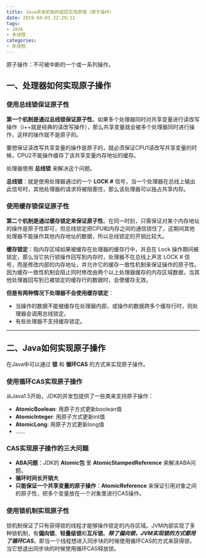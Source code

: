 ```yaml
---
title: Java并发机制的底层实现原理（原子操作）
date: 2019-04-01 22:29:11
tags:
- JAVA
- 多线程
categories:
- 多线程
---
```


原子操作：不可被中断的一个或一系列操作。

## 一、处理器如何实现原子操作

### 使用总线锁保证原子性

**第一个机制是通过总线锁保证原子性**。如果多个处理器同时对共享变量进行读改写操作（i++就是经典的读改写操作），那么共享变量就会被多个处理器同时进行操作，这样的操作就不是原子的。

要想保证读改写共享变量的操作是原子的，就必须保证CPU1读改写共享变量的时候，CPU2不能操作缓存了该共享变量内存地址的缓存。

处理器使用 **总线锁** 来解决这个问题。

**总线锁**：就是使用处理器通过的一个 **LOCK #** 信号，当一个处理器在总线上输出此信号时，其他处理器的请求将被阻塞住，那么该处理器可以独占共享内存。

<!-- more -->

### 使用缓存锁保证原子性

**第二个机制是通过缓存锁定来保证原子性**。在同一时刻，只需保证对某个内存地址的操作是原子性即可，但总线锁定把CPU和内存之间的通信锁住了，这期间其他处理器不能操作其他内存地址的数据，所以总线锁定的开销比较大。

**缓存锁定**：指内存区域如果被缓存在处理器的缓存行中，并且在 Lock 操作期间被锁定，那么当它执行锁操作回写到内存时，处理器不在总线上声言 LOCK # 信号，而是修改内部的内存地址，并允许它的缓存一致性机制来保证操作的原子性。因为缓存一致性机制会阻止同时修改由两个以上处理器缓存的内存区域数据，当其他处理器回写到已被锁定的缓存行的数据时，会使缓存无效。

**但是有两种情况下处理器不会使用缓存锁定**：
 - 当操作的数据不能被缓存在处理器内部，或操作的数据跨多个缓存行时，则处理器会调用总线锁定。
 - 有些处理器不支持缓存锁定。

* * *

## 二、Java如何实现原子操作

在Java中可以通过 **锁** 和 **循环CAS** 的方式来实现原子操作。

### 使用循环CAS实现原子操作

从Java1.5开始，JDK的并发包提供了一些类来支持原子操作：
 - **AtomicBoolean**: 用原子方式更新boolean值
 - **AtomicInteger**: 用原子方式更新int值
 - **AtomicLong**: 用原子方式更新long值
 - ......

### CAS实现原子操作的三大问题

 - **ABA问题**：JDK的 **Atomic包** 里 **AtomicStampedReference** 来解决ABA问题。
 - **循环时间长开销大**
 - **只能保证一个共享变量的原子操作**：**AtomicReference** 来保证引用对象之间的原子性，把多个变量放在一个对象里进行CAS操作。

### 使用锁机制实现原子性

锁机制保证了只有获得锁的线程才能够操作锁定的内存区域。JVM内部实现了多种锁机制，有**偏向锁**、**轻量级锁**和**互斥锁**。**_除了偏向锁，JVM实现锁的方式都用了循环CAS_**。即当一个线程想进入同步块的时候使用循环CAS的方式来获得锁，当它想退出同步块的时候使用循环CAS释放锁。
